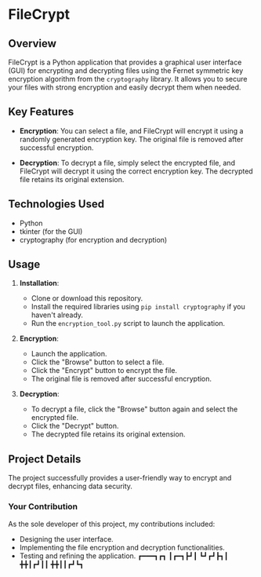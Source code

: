# FileCrypt

## Overview

FileCrypt is a Python application that provides a graphical user interface (GUI) for encrypting and decrypting files using the Fernet symmetric key encryption algorithm from the `cryptography` library. It allows you to secure your files with strong encryption and easily decrypt them when needed.

## Key Features

- **Encryption**: You can select a file, and FileCrypt will encrypt it using a randomly generated encryption key. The original file is removed after successful encryption.

- **Decryption**: To decrypt a file, simply select the encrypted file, and FileCrypt will decrypt it using the correct encryption key. The decrypted file retains its original extension.

## Technologies Used

- Python
- tkinter (for the GUI)
- cryptography (for encryption and decryption)

## Usage

1. **Installation**:
    - Clone or download this repository.
    - Install the required libraries using `pip install cryptography` if you haven't already.
    - Run the `encryption_tool.py` script to launch the application.

2. **Encryption**:
    - Launch the application.
    - Click the "Browse" button to select a file.
    - Click the "Encrypt" button to encrypt the file.
    - The original file is removed after successful encryption.

3. **Decryption**:
    - To decrypt a file, click the "Browse" button again and select the encrypted file.
    - Click the "Decrypt" button.
    - The decrypted file retains its original extension.

## Project Details

The project successfully provides a user-friendly way to encrypt and decrypt files, enhancing data security.

### Your Contribution

As the sole developer of this project, my contributions included:
- Designing the user interface.
- Implementing the file encryption and decryption functionalities.
- Testing and refining the application.
┏━━━┓┏┓
┃┏━┓┣┛┃
┗┛┏┛┣┓┃
╋╋┃┏┛┃┃
╋╋┃┃┏┛┗┓
